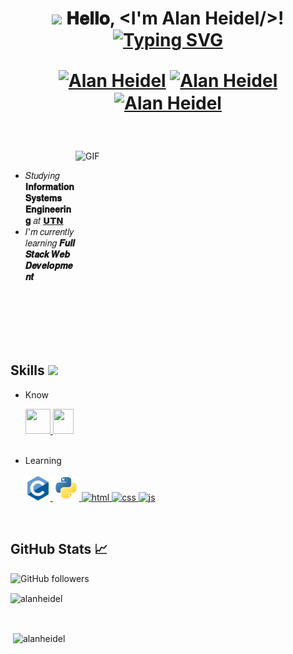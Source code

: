 <h1 align="center">
	<img src="GIF/Earth.gif" width="24px">
	𝐇𝐞𝐥𝐥𝐨, &lt;I'm Alan Heidel/&gt;!
	<br/>
	<a href="https://git.io/typing-svg"><img src="https://readme-typing-svg.herokuapp.com?font=Bold&pause=1000&color=BB00F7&center=true&vCenter=true&width=435&lines=Systems+Engineering+Student...;Connect+with+me+%E2%86%B4" alt="Typing SVG" /></a>
	<p align="center">
		<a href="https://www.linkedin.com/in/alanheidel/" target="blank"><img align="center" src="https://raw.githubusercontent.com/rahuldkjain/github-profile-readme-generator/master/src/images/icons/Social/linked-in-alt.svg" alt="Alan Heidel" height="30" 		width="40" /></a>
  		<a href="https://instagram.com/alanheidel" target="blank"><img align="center" src="https://raw.githubusercontent.com/rahuldkjain/github-profile-readme-generator/master/src/images/icons/Social/instagram.svg" alt="Alan Heidel" height="30" width="40" /></a>
  		<a href="mailto:alanmax2015.aheidel@gmail.com" target="blank"><img align="center" src="https://upload.wikimedia.org/wikipedia/commons/7/7e/Gmail_icon_%282020%29.svg" alt="Alan Heidel" height="25" width="35" /></a>
	</p>
	
</h1>

<br/>
	<p><img align="right" height="270" width="400" src="https://i.pinimg.com/originals/8b/35/fe/8b35fef55fba1a201c9c7a11d3ec3d64.gif" alt="GIF" /></p>
<br/>


- 𝑆𝑡𝑢𝑑𝑦𝑖𝑛𝑔 **𝐈𝐧𝐟𝐨𝐫𝐦𝐚𝐭𝐢𝐨𝐧 𝐒𝐲𝐬𝐭𝐞𝐦𝐬 𝐄𝐧𝐠𝐢𝐧𝐞𝐞𝐫𝐢𝐧𝐠** 𝑎𝑡 [𝗨𝗧𝗡](https://www.frro.utn.edu.ar/)
- 𝐼'𝑚 𝑐𝑢𝑟𝑟𝑒𝑛𝑡𝑙𝑦 𝑙𝑒𝑎𝑟𝑛𝑖𝑛𝑔 **𝑭𝒖𝒍𝒍 𝑺𝒕𝒂𝒄𝒌 𝑾𝒆𝒃 𝑫𝒆𝒗𝒆𝒍𝒐𝒑𝒎𝒆𝒏𝒕**
<br/>
<br/>
<br/>
<br/>
<br/>

<!-- SKILLS -->
<h2> Skills <img src = "https://media2.giphy.com/media/QssGEmpkyEOhBCb7e1/giphy.gif?cid=ecf05e47a0n3gi1bfqntqmob8g9aid1oyj2wr3ds3mg700bl&rid=giphy.gif" width = 32px> </h2>
<div>
  <ul>
    <li>Know</li>
    <p align="left">
      <a href="https://en.wikipedia.org/wiki/Pascal_(programming_language)" target="_blank"> <img src="https://alefragnani.gallerycdn.vsassets.io/extensions/alefragnani/pascal/9.9.0/1738545183646/Microsoft.VisualStudio.Services.Icons.Default" width="40" height="40"/> </a>
      <a href="https://es.wikipedia.org/wiki/Smalltalk" target="_blank"> <img src="https://miro.medium.com/v2/resize:fit:600/1*5IWd4GcFZ9RS0CqsvZsMlA.png" width="33" height="40"/> </a>
    </p>
	<br/>
    <li>Learning</li>
    <p align="left">
	<a href="https://www.cprogramming.com/" target="_blank"> <img src="https://raw.githubusercontent.com/devicons/devicon/master/icons/c/c-original.svg" alt="c" width="40" height="40"/> </a>
	<a href="https://www.python.org/" target="_blank"> <img src="https://raw.githubusercontent.com/devicons/devicon/master/icons/python/python-original.svg" alt="python" width="42" height="42"/> </a> 
	<a href="" target="_blank"> <img src="https://raw.githubusercontent.com/rahulbanerjee26/githubAboutMeGenerator/main/icons/html.svg" alt="html" width="42" height="42"/> </a> 
     	<a href="" target="_blank"> <img src="https://raw.githubusercontent.com/rahulbanerjee26/githubAboutMeGenerator/main/icons/css.svg" alt="css" width="42" height="42"/> </a> 
	<a href="" target="_blank"> <img src="https://upload.wikimedia.org/wikipedia/commons/thumb/9/99/Unofficial_JavaScript_logo_2.svg/1200px-Unofficial_JavaScript_logo_2.svg.png" alt="js" width="42" height="42"/> </a> 
    </p>
  </ul>
</div>

<br/>

<!-- STATS -->
<h2>GitHub Stats 📈</h2>

![GitHub followers](https://img.shields.io/github/followers/alanheidel?style=social)

<p><img align="center"
    src="https://github-readme-stats.vercel.app/api/top-langs/?username=alanheidel&theme=material-palenight"
    alt="alanheidel" 
    bg_color=#808080/></p>

<br>

<p>&nbsp;<img align="center" src="https://github-readme-stats.vercel.app/api?username=alanheidel&show_icons=true&theme=material-palenight"
    alt="alanheidel"
	bg_color=#808080/></p>




